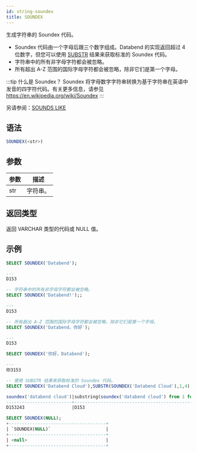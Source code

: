```yaml
---
id: string-soundex
title: SOUNDEX
---
```


生成字符串的 Soundex 代码。

- Soundex 代码由一个字母后跟三个数字组成。Databend 的实现返回超过 4 位数字，但您可以使用 [SUBSTR](substr.md) 结果来获取标准的 Soundex 代码。
- 字符串中的所有非字母字符都会被忽略。
- 所有超出 A-Z 范围的国际字母字符都会被忽略，除非它们是第一个字母。

:::tip 什么是 Soundex？
Soundex 将字母数字字符串转换为基于字符串在英语中发音的四字符代码。有关更多信息，请参见 https://en.wikipedia.org/wiki/Soundex
:::

另请参阅：[SOUNDS LIKE](soundslike.md)

## 语法

```sql
SOUNDEX(<str>)
```

## 参数

| 参数      | 描述        |
|-----------|-------------|
| str       | 字符串。    |

## 返回类型

返回 VARCHAR 类型的代码或 NULL 值。

## 示例

```sql
SELECT SOUNDEX('Databend');

---
D153

-- 字符串中的所有非字母字符都会被忽略。
SELECT SOUNDEX('Databend!');;

---
D153

-- 所有超出 A-Z 范围的国际字母字符都会被忽略，除非它们是第一个字母。
SELECT SOUNDEX('Databend，你好');

---
D153

SELECT SOUNDEX('你好，Databend');

---
你3153

-- 使用 SUBSTR 结果来获取标准的 Soundex 代码。
SELECT SOUNDEX('Databend Cloud'),SUBSTR(SOUNDEX('Databend Cloud'),1,4);

soundex('databend cloud')|substring(soundex('databend cloud') from 1 for 4)|
-------------------------+-------------------------------------------------+
D153243                  |D153                                             |

SELECT SOUNDEX(NULL);
+-------------------------------------+
| `SOUNDEX(NULL)`                     |
+-------------------------------------+
| <null>                              |
+-------------------------------------+
```